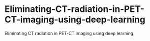 # Eliminating-CT-radiation-in-PET-CT-imaging-using-deep-learning
Eliminating CT radiation in PET-CT imaging using deep learning
